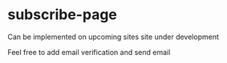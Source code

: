 # subscribe-page



Can be implemented on upcoming sites site under development


Feel free to add email verification and send email 
